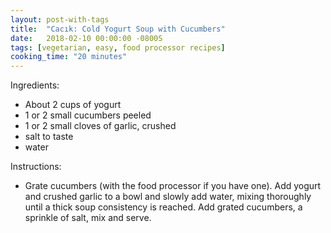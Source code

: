 ```yaml
---
layout: post-with-tags
title:  "Cacık: Cold Yogurt Soup with Cucumbers"
date:   2018-02-10 00:00:00 -0800S
tags: [vegetarian, easy, food processor recipes]
cooking_time: "20 minutes"
---
```


Ingredients:

* About 2 cups of yogurt
* 1 or 2 small cucumbers peeled
* 1 or 2 small cloves of garlic, crushed
* salt to taste
* water

Instructions:

* Grate cucumbers (with the food processor if you have one). Add yogurt and crushed garlic to a bowl and slowly add water, mixing thoroughly until a thick soup consistency is reached. Add grated cucumbers, a sprinkle of salt, mix and serve. 
